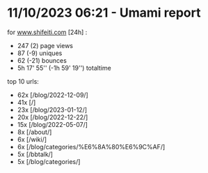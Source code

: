 # 11/10/2023 06:21 - Umami report
for www.shifeiti.com [24h] :

 - 247 (2) page views
 - 87 (-9) uniques
 - 62 (-21) bounces
 - 5h 17' 55'' (-1h 59' 19'') totaltime


top 10 urls:
 - 62x [/blog/2022-12-09/]
 - 41x [/]
 - 23x [/blog/2023-01-12/]
 - 20x [/blog/2022-12-22/]
 - 15x [/blog/2022-05-07/]
 - 8x [/about/]
 - 6x [/wiki/]
 - 6x [/blog/categories/%E6%8A%80%E6%9C%AF/]
 - 5x [/bbtalk/]
 - 5x [/blog/categories/]


